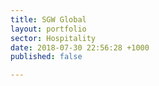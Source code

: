 ```yaml
---
title: SGW Global
layout: portfolio
sector: Hospitality
date: 2018-07-30 22:56:28 +1000
published: false

---
```

